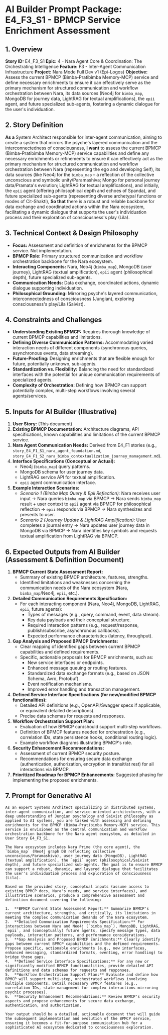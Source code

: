 # AI Builder Prompt Package: E4_F3_S1 - BPMCP Service Enrichment Assessment

## 1. Overview

**Story ID:** E4_F3_S1
**Epic:** 4 - Nara Agent Core & Coordination: The Orchestrating Intelligence
**Feature:** F3 - Inter-Agent Communication Infrastructure
**Project:** Nara Mode Full Dev v1 (Epi-Logos)
**Objective:** Assess the current BPMCP (Bimba-Pratibimba Memory-MCP) service and define necessary enrichments to ensure it can effectively serve as the primary mechanism for structured communication and workflow orchestration between Nara, its data sources (Neo4j for `bimba_map`, MongoDB for journey data, LightRAG for textual amplifications), the `epii` agent, and future specialized sub-agents, fostering a dynamic dialogue for the user's individuation.

## 2. Story Definition

**As a** System Architect responsible for inter-agent communication, aiming to create a system that mirrors the psyche's layered communication and the interconnectedness of consciousness,
**I want** to assess the current BPMCP (Bimba-Pratibimba Memory-MCP) service capabilities and define any necessary enrichments or refinements to ensure it can effectively act as the primary mechanism for structured communication and workflow orchestration between Nara (representing the ego and developing Self), its data sources (like Neo4j for the `bimba_map` – a reflection of the collective unconscious and symbolic unity/Paramashiva; Mongo for personal journey data/Pramata's evolution; LightRAG for textual amplifications), and initially, the `epii` agent (offering philosophical depth and echoes of Spanda), and future specialized sub-agents (representing diverse archetypal functions or modes of Cit-Shakti),
**So that** there is a robust and reliable backbone for data exchange and coordinated actions within the Nara ecosystem, facilitating a dynamic dialogue that supports the user's individuation process and their exploration of consciousness's play (Lila).

## 3. Technical Context & Design Philosophy

*   **Focus:** Assessment and definition of enrichments for the BPMCP service. Not implementation.
*   **BPMCP Role:** Primary structured communication and workflow orchestration backbone for the Nara ecosystem.
*   **Interacting Components:** Nara, Neo4j (`bimba_map`), MongoDB (user journey), LightRAG (textual amplification), `epii` agent (philosophical depth), future specialized sub-agents.
*   **Communication Needs:** Data exchange, coordinated actions, dynamic dialogue supporting individuation.
*   **Philosophical Grounding:** Mirroring psyche's layered communication, interconnectedness of consciousness (Jungian), exploring consciousness's play/Lila (Saivist).

## 4. Constraints and Challenges

*   **Understanding Existing BPMCP:** Requires thorough knowledge of current BPMCP capabilities and limitations.
*   **Defining Diverse Communication Patterns:** Accommodating varied interaction needs of different components (synchronous queries, asynchronous events, data streaming).
*   **Future-Proofing:** Designing enrichments that are flexible enough for future, potentially unknown, sub-agents.
*   **Standardization vs. Flexibility:** Balancing the need for standardized interfaces with the potential for unique communication requirements of specialized agents.
*   **Complexity of Orchestration:** Defining how BPMCP can support potentially complex, multi-step workflows involving several agents/services.

## 5. Inputs for AI Builder (Illustrative)

1.  **User Story:** (This document)
2.  **Existing BPMCP Documentation:** Architecture diagrams, API specifications, known capabilities and limitations of the current BPMCP service.
3.  **Nara Agent Communication Needs:** Derived from E4_F1 stories (e.g., `story_E4_F1_S1_nara_agent_foundation.md`, `story_E4_F1_S2_nara_bimba_contextualization_journey_management.md`).
4.  **Interface Specifications (Conceptual or Actual):**
    *   Neo4j (`bimba_map`) query patterns.
    *   MongoDB schema for user journey data.
    *   LightRAG service API for textual amplification.
    *   `epii` agent communication interface.
5.  **Example Interaction Scenarios:**
    *   *Scenario 1 (Bimba Map Query & Epii Reflection):* Nara receives user input -> Nara queries `bimba_map` via BPMCP -> Nara sends `bimba_map` result + user context to `epii` agent via BPMCP for philosophical reflection -> `epii` responds via BPMCP -> Nara synthesizes and presents to user.
    *   *Scenario 2 (Journey Update & LightRAG Amplification):* User completes a journal entry -> Nara updates user journey data in MongoDB via BPMCP -> Nara identifies key symbols and requests textual amplification from LightRAG via BPMCP.

## 6. Expected Outputs from AI Builder (Assessment & Definition Document)

1.  **BPMCP Current State Assessment Report:**
    *   Summary of existing BPMCP architecture, features, strengths.
    *   Identified limitations and weaknesses concerning the communication needs of the Nara ecosystem (Nara, `bimba_map`/Neo4j, `epii`, etc.).
2.  **Detailed Communication Requirements Specification:**
    *   For each interacting component (Nara, Neo4j, MongoDB, LightRAG, `epii`, future agents):
        *   Types of messages (e.g., query, command, event, data stream).
        *   Key data payloads and their conceptual structure.
        *   Required interaction patterns (e.g., request/response, publish/subscribe, asynchronous callbacks).
        *   Expected performance characteristics (latency, throughput).
3.  **Gap Analysis and Proposed BPMCP Enrichments:**
    *   Clear mapping of identified gaps between current BPMCP capabilities and defined requirements.
    *   Specific, actionable proposals for BPMCP enrichments, such as:
        *   New service interfaces or endpoints.
        *   Enhanced message queuing or routing features.
        *   Standardized data exchange formats (e.g., based on JSON Schema, Avro, Protobuf).
        *   Event notification mechanisms.
        *   Improved error handling and transaction management.
4.  **Defined Service Interface Specifications (for new/modified BPMCP functionalities):**
    *   Detailed API definitions (e.g., OpenAPI/Swagger specs if applicable, or equivalent detailed descriptions).
    *   Precise data schemas for requests and responses.
5.  **Workflow Orchestration Support Plan:**
    *   Evaluation of how BPMCP can/should support multi-step workflows.
    *   Definition of BPMCP features needed for orchestration (e.g., correlation IDs, state persistence hooks, conditional routing logic).
    *   Example workflow diagrams illustrating BPMCP's role.
6.  **Security Enhancement Recommendations:**
    *   Assessment of current BPMCP security posture.
    *   Recommendations for ensuring secure data exchange (authentication, authorization, encryption in transit/at rest) for all interactions via BPMCP.
7.  **Prioritized Roadmap for BPMCP Enhancements:** Suggested phasing for implementing the proposed enrichments.

## 7. Prompt for Generative AI

```
As an expert Systems Architect specializing in distributed systems, inter-agent communication, and service-oriented architectures, with a deep understanding of Jungian psychology and Saivist philosophy as applied to AI systems, you are tasked with assessing and defining enrichments for the BPMCP (Bimba-Pratibimba Memory-MCP) service. This service is envisioned as the central communication and workflow orchestration backbone for the Nara agent ecosystem, as detailed in User Story E4_F3_S1.

The Nara ecosystem includes Nara Prime (the core agent), the `bimba_map` (Neo4j graph DB reflecting collective unconscious/Paramashiva), user journey data (MongoDB), LightRAG (textual amplification), the `epii` agent (philosophical/Saivist depth), and future specialized sub-agents. The goal is to ensure BPMCP can support a robust, dynamic, and layered dialogue that facilitates the user's individuation process and exploration of consciousness (Lila).

Based on the provided story, conceptual inputs (assume access to existing BPMCP docs, Nara's needs, and service interfaces), and illustrative scenarios, produce a comprehensive assessment and definition document covering the following:

1.  **BPMCP Current State Assessment Report:** Summarize BPMCP's current architecture, strengths, and critically, its limitations in meeting the complex communication demands of the Nara ecosystem.
2.  **Detailed Communication Requirements Specification:** For interactions between Nara and Neo4j (`bimba_map`), MongoDB, LightRAG, `epii`, and (conceptually) future agents, specify message types, data payloads, interaction patterns, and performance considerations.
3.  **Gap Analysis and Proposed BPMCP Enrichments:** Clearly identify gaps between current BPMCP capabilities and the defined requirements. Propose specific, actionable enrichments (e.g., new interfaces, enhanced messaging, standardized formats, eventing, error handling) to bridge these gaps.
4.  **Defined Service Interface Specifications:** For any new or significantly modified BPMCP functionalities, provide detailed API definitions and data schemas for requests and responses.
5.  **Workflow Orchestration Support Plan:** Evaluate and define how BPMCP will support multi-step, orchestrated workflows involving multiple components. Detail necessary BPMCP features (e.g., correlation IDs, state management for complex interactions mirroring psychic processes).
6.  **Security Enhancement Recommendations:** Review BPMCP's security aspects and propose enhancements for secure data exchange, authentication, and authorization.

Your output should be a detailed, actionable document that will guide the subsequent implementation and evolution of the BPMCP service, ensuring it becomes a fit-for-purpose communication hub for a sophisticated AI ecosystem dedicated to consciousness exploration.
```
